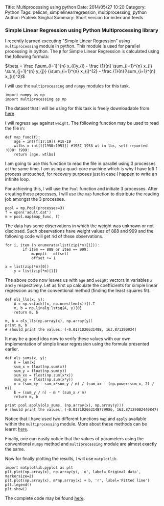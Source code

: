 Title: Multiprocessing using python
Date: 2014/05/27 10:20
Category: Python
Tags: pelican, simplelinearregression, multiprocessing, python
Author: Prateek Singhal
Summary: Short version for index and feeds

### Simple Linear Regression using Python Multiprocessing library

I recently learned executing "Simple Linear Regression" using `multiprocessing` module in python. This module is used for parallel processing in python. The `β` for Simple Linear Regression is calculated using the following formula:

$\beta  = \frac {\sum_{i=1}^{n} x_{i}y_{i} -  \frac {1}{n} \sum_{i=1}^{n} x_{i} \sum_{j=1}^{n} y_{j}} {\sum_{i=1}^{n} x_{i}^{2} - \frac {1}{n}(\sum_{i=1}^{n} x_{i})^2}$

I will use the `multiprocessing` and `numpy` modules for this task.

```
import numpy as np
import multiprocessing as mp
```

The dataset that I will be using for this task is freely downloadable from [here](ftp://ftp.cdc.gov/pub/Health_Statistics/NCHS/nhanes/nhanes3/1A/adult.dat).  

I will regress `age` against `weight`. The following function may be used to read the file in:

```
def map_func(f):
    age = int(f[17:19]) #18-19
    wtlbs = int(f[1950:1953]) #1951-1953 wt in lbs, self reported !888! !999!
    return [age, wtlbs]
```

I am going to use this function to read the file in parallel using 3 processes at the same time. I am using a quad-core machine which is why I have left 1 process untouched, for recovery purposes just in case I happen to write an infinite loop.

For achieving this, I will use the `Pool` function and initiate 3 processes. After creating these processes, I will use the `map` function to distribute the reading job amongst the 3 processes. 

```
pool = mp.Pool(processes=3)
f = open('adult.dat')
m = pool.map(map_func, f)
```

The data has some observations in which the weight was unknown or not disclosed. Such observations have weight values of 888 and 999 and the following code will get rid of these observations.

```
for i, item in enumerate(list(zip(*m)[1])):
        if item == 888 or item == 999:
            m.pop(i - offset)
            offset += 1

x = list(zip(*m)[0])
    y = list(zip(*m)[1])
```

The above code now leaves us with `age` and `weight` vectors in variables `x` and `y` respectively. Let us first up calculate the coefficients for simple linear regression using the conventional method (finding the least squares fit). 

```
def ols_lls(x, y):
    A = np.vstack([x, np.ones(len(x))]).T
    m, b = np.linalg.lstsq(A, y)[0]
    return m, b

m, b = ols_lls(np.array(x), np.array(y))
print m, b
# should print the values: (-0.0171020631488, 163.871290024)
```

It may be a good idea now to verify these values with our own implementation of simple linear regression using the formula presented earlier.

```
def ols_sums(x, y):
    n = len(x)
    sum_x = float(np.sum(x))
    sum_y = float(np.sum(y))
    sum_xx = float(np.sum(x*x))
    sum_xy = float(np.sum(x*y))
    m = (sum_xy - sum_x*sum_y / n) / (sum_xx - (np.power(sum_x, 2) / n))
    b = (sum_y / n) - m * (sum_x / n)
    return m, b

print pool.apply(ols_sums, (np.array(x), np.array(y)))
# should print the values: (-0.017102063148779986, 163.87129002440847)
```

Notice that I have used two different functions `map` and `apply` available within the `multiprocessing` module. More about these methods can be learnt [here](https://docs.python.org/dev/library/multiprocessing.html).

Finally, one can easily notice that the values of parameters using the conventional `numpy` method and `multiprocessing` module are almost exactly the same.

Now for finally plotting the results, I will use `matplotlib`.

```
import matplotlib.pyplot as plt
plt.plot(np.array(x), np.array(y), 'o', label='Original data', markersize=2)
plt.plot(np.array(x), m*np.array(x) + b, 'r', label='Fitted line')
plt.legend()
plt.show()
```

The complete code may be found [here](https://github.com/patthebug/MultiProcessing/blob/master/SimpleLinearRegression.py).
